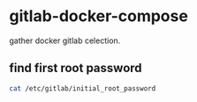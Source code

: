 # gitlab-docker-compose
gather docker gitlab celection.

## find first root password
```bash
cat /etc/gitlab/initial_root_password
```